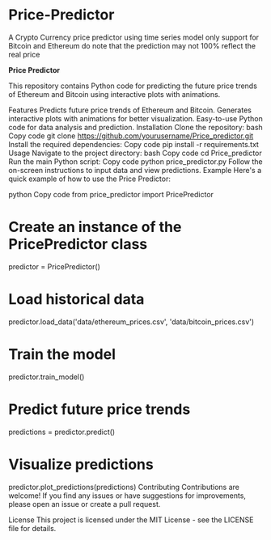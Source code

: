 # Price-Predictor
A Crypto Currency price predictor using time series model
only support for Bitcoin and Ethereum
do note that the prediction may not 100% reflect the real price


**Price Predictor**

This repository contains Python code for predicting the future price trends of Ethereum and Bitcoin using interactive plots with animations.

Features
Predicts future price trends of Ethereum and Bitcoin.
Generates interactive plots with animations for better visualization.
Easy-to-use Python code for data analysis and prediction.
Installation
Clone the repository:
bash
Copy code
git clone https://github.com/yourusername/Price_predictor.git
Install the required dependencies:
Copy code
pip install -r requirements.txt
Usage
Navigate to the project directory:
bash
Copy code
cd Price_predictor
Run the main Python script:
Copy code
python price_predictor.py
Follow the on-screen instructions to input data and view predictions.
Example
Here's a quick example of how to use the Price Predictor:

python
Copy code
from price_predictor import PricePredictor

# Create an instance of the PricePredictor class
predictor = PricePredictor()

# Load historical data
predictor.load_data('data/ethereum_prices.csv', 'data/bitcoin_prices.csv')

# Train the model
predictor.train_model()

# Predict future price trends
predictions = predictor.predict()

# Visualize predictions
predictor.plot_predictions(predictions)
Contributing
Contributions are welcome! If you find any issues or have suggestions for improvements, please open an issue or create a pull request.

License
This project is licensed under the MIT License - see the LICENSE file for details.

